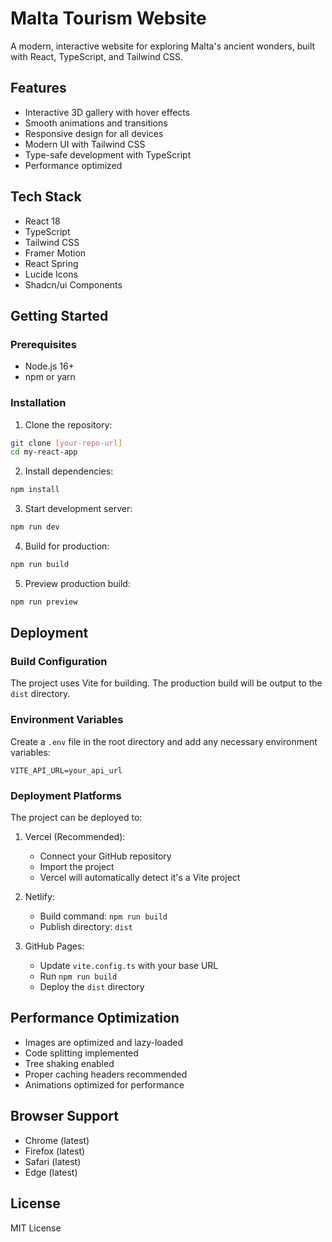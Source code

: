 # Malta Tourism Website

A modern, interactive website for exploring Malta's ancient wonders, built with React, TypeScript, and Tailwind CSS.

## Features

- Interactive 3D gallery with hover effects
- Smooth animations and transitions
- Responsive design for all devices
- Modern UI with Tailwind CSS
- Type-safe development with TypeScript
- Performance optimized

## Tech Stack

- React 18
- TypeScript
- Tailwind CSS
- Framer Motion
- React Spring
- Lucide Icons
- Shadcn/ui Components

## Getting Started

### Prerequisites

- Node.js 16+ 
- npm or yarn

### Installation

1. Clone the repository:
```bash
git clone [your-repo-url]
cd my-react-app
```

2. Install dependencies:
```bash
npm install
```

3. Start development server:
```bash
npm run dev
```

4. Build for production:
```bash
npm run build
```

5. Preview production build:
```bash
npm run preview
```

## Deployment

### Build Configuration

The project uses Vite for building. The production build will be output to the `dist` directory.

### Environment Variables

Create a `.env` file in the root directory and add any necessary environment variables:

```env
VITE_API_URL=your_api_url
```

### Deployment Platforms

The project can be deployed to:

1. Vercel (Recommended):
   - Connect your GitHub repository
   - Import the project
   - Vercel will automatically detect it's a Vite project

2. Netlify:
   - Build command: `npm run build`
   - Publish directory: `dist`

3. GitHub Pages:
   - Update `vite.config.ts` with your base URL
   - Run `npm run build`
   - Deploy the `dist` directory

## Performance Optimization

- Images are optimized and lazy-loaded
- Code splitting implemented
- Tree shaking enabled
- Proper caching headers recommended
- Animations optimized for performance

## Browser Support

- Chrome (latest)
- Firefox (latest)
- Safari (latest)
- Edge (latest)

## License

MIT License
